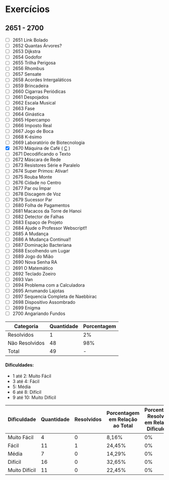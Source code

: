 # Exercícios
## 2651 - 2700

- [ ] 2651	Link Bolado
- [ ] 2652	Quantas Árvores?
- [ ] 2653	Dijkstra
- [ ] 2654	Godofor
- [ ] 2655	Trilha Perigosa
- [ ] 2656	Rhombus
- [ ] 2657	Sensate
- [ ] 2658	Acordes Intergaláticos
- [ ] 2659	Brincadeira
- [ ] 2660	Cigarras Periódicas
- [ ] 2661	Despojados
- [ ] 2662	Escala Musical
- [ ] 2663	Fase
- [ ] 2664	Ginástica
- [ ] 2665	Hipercampo
- [ ] 2666	Imposto Real
- [ ] 2667	Jogo de Boca
- [ ] 2668	K-ésimo
- [ ] 2669	Laboratório de Biotecnologia
- [x] 2670	Máquina de Café ( [C](https://github.com/thiagoeletronicag7/BeeCrowd/blob/main/C%C3%B3digos/2651%20-%202700/2670%20-%20M%C3%A1quina%20de%20Caf%C3%A9/2670%20-%20M%C3%A1quina%20de%20Caf%C3%A9.c) )
- [ ] 2671	Decodificando o Texto
- [ ] 2672	Máscara de Rede
- [ ] 2673	Resistores Série e Paralelo
- [ ] 2674	Super Primos: Ativar!
- [ ] 2675	Rouba Monte
- [ ] 2676	Cidade no Centro
- [ ] 2677	Par ou Ímpar
- [ ] 2678	Discagem de Voz
- [ ] 2679	Sucessor Par
- [ ] 2680	Folha de Pagamentos
- [ ] 2681	Macacos da Torre de Hanoi
- [ ] 2682	Detector de Falhas
- [ ] 2683	Espaço de Projeto
- [ ] 2684	Ajude o Professor Webscript!!
- [ ] 2685	A Mudança
- [ ] 2686	A Mudança Continua!!
- [ ] 2687	Dominação Bacteriana
- [ ] 2688	Escolhendo um Lugar
- [ ] 2689	Jogo do Mião
- [ ] 2690	Nova Senha RA
- [ ] 2691	O Matemático
- [ ] 2692	Teclado Zoeiro
- [ ] 2693	Van
- [ ] 2694	Problema com a Calculadora
- [ ] 2695	Arrumando Lajotas
- [ ] 2697	Sequencia Completa de Naebbirac
- [ ] 2698	Dispositivo Assombrado
- [ ] 2699	Enigma
- [ ] 2700	Angariando Fundos

| Categoria  | Quantidade | Porcentagem |
| ------------- | ------------- | ------------- |
| Resolvidos | 1 | 2% |
| Não Resolvidos  | 48 | 98% |
| Total  | 49 | - |

#### Dificuldades:
- 1 até 2: Muito Fácil
- 3 até 4: Fácil
- 5: Média
- 6 até 8: Difícil
- 9 até 10: Muito Difícil

| Dificuldade | Quantidade | Resolvidos | Porcentagem em Relação ao Total | Porcentagem Resolvidos em Relação à Dificuldade|
| ------------- | ------------- | ------------- | ------------- | ------------- |
| Muito Fácil | 4 | 0 | 8,16% | 0% |
| Fácil | 11 | 1 | 24,45% | 0% |
| Média | 7 | 0 | 14,29% | 0% |
| Difícil | 16 | 0 | 32,65% | 0% |
| Muito Difícil | 11 | 0 | 22,45% | 0% |




